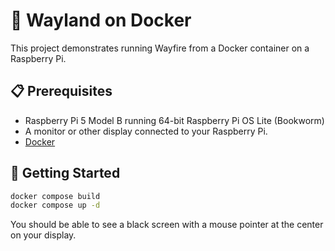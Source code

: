# :whale: Wayland on Docker

This project demonstrates running Wayfire from a Docker container on a Raspberry Pi.

## :clipboard: Prerequisites

- Raspberry Pi 5 Model B running 64-bit Raspberry Pi OS Lite (Bookworm)
- A monitor or other display connected to your Raspberry Pi.
- [Docker](https://docs.docker.com/engine/install/debian/)

## :rocket: Getting Started

```bash
docker compose build
docker compose up -d
```

You should be able to see a black screen with a mouse pointer at the center on your display.
